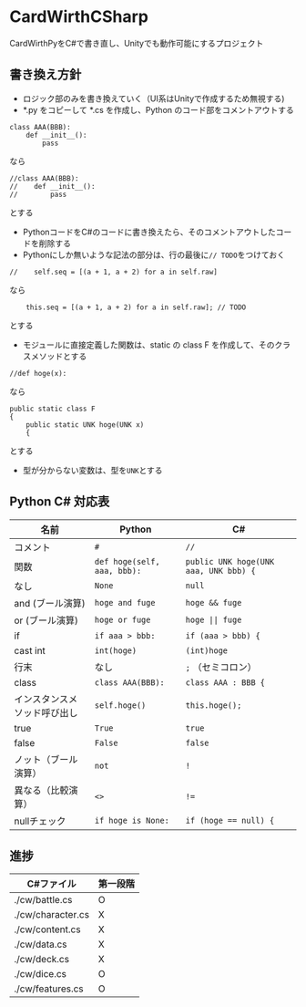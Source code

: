# CardWirthCSharp
CardWirthPyをC#で書き直し、Unityでも動作可能にするプロジェクト

## 書き換え方針
* ロジック部のみを書き換えていく（UI系はUnityで作成するため無視する)
* \*.py をコピーして \*.cs を作成し、Python のコード部をコメントアウトする

```
class AAA(BBB):
    def __init__():
        pass
```
なら
```
//class AAA(BBB):
//    def __init__():
//        pass
```

とする

* PythonコードをC#のコードに書き換えたら、そのコメントアウトしたコードを削除する
* Pythonにしか無いような記法の部分は、行の最後に```// TODO```をつけておく
```
//    self.seq = [(a + 1, a + 2) for a in self.raw]
```
なら
```
    this.seq = [(a + 1, a + 2) for a in self.raw]; // TODO
```

とする

* モジュールに直接定義した関数は、static の class F を作成して、そのクラスメソッドとする
```
//def hoge(x):
```
なら
```
public static class F
{
    public static UNK hoge(UNK x)
    {
```
とする

* 型が分からない変数は、型を```UNK```とする

## Python C# 対応表

| 名前 | Python | C# |
----|----|---- 
| コメント | ```#``` | ```//``` |
| 関数 | ```def hoge(self, aaa, bbb):``` | ```public UNK hoge(UNK aaa, UNK bbb) {``` |
| なし | ```None``` | ```null``` |
| and (ブール演算) | ```hoge and fuge``` | ```hoge && fuge``` |
| or (ブール演算) | ```hoge or fuge``` | ```hoge \|\| fuge``` |
| if | ```if aaa > bbb:``` | ```if (aaa > bbb) {``` |
| cast int | ```int(hoge)``` | ```(int)hoge``` |
| 行末 | なし | ```;``` （セミコロン） |
| class | ```class AAA(BBB):``` | ```class AAA : BBB {```|
| インスタンスメソッド呼び出し | ```self.hoge()``` | ```this.hoge();```|
| true | ```True``` | ```true```|
| false | ```False``` | ```false```|
| ノット（ブール演算） | ```not``` | ```!```|
| 異なる（比較演算） | ```<>``` | ```!=```|
| nullチェック | ```if hoge is None:``` | ```if (hoge == null) {```|

## 進捗

| C#ファイル | 第一段階 |
----|----
| ./cw/battle.cs | O |
| ./cw/character.cs | X |
| ./cw/content.cs | X |
| ./cw/data.cs | X |
| ./cw/deck.cs | X |
| ./cw/dice.cs | O |
| ./cw/features.cs | O |
